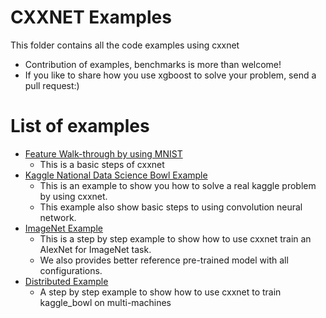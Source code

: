CXXNET Examples
====
This folder contains all the code examples using cxxnet
* Contribution of examples, benchmarks is more than welcome!
* If you like to share how you use xgboost to solve your problem, send a pull request:)

List of examples
====
* [Feature Walk-through by using MNIST](MNIST)
  - This is a basic steps of cxxnet
* [Kaggle National Data Science Bowl Example](kaggle_bowl)
  - This is an example to show you how to solve a real kaggle problem by using cxxnet.
  - This example also show basic steps to using convolution neural network.
* [ImageNet Example](ImageNet)
  - This is a step by step example to show how to use cxxnet train an AlexNet for ImageNet task.
  - We also provides better reference pre-trained model with all configurations.
* [Distributed Example](multi-machine)
  - A step by step example to show how to use cxxnet to train kaggle_bowl on
    multi-machines
